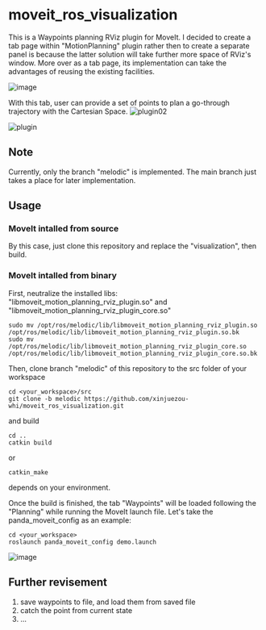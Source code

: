 # moveit_ros_visualization
This is a Waypoints planning RViz plugin for MoveIt. I decided to create a tab page within "MotionPlanning" plugin rather then to create a separate panel is because the latter solution will take further more space of RViz's window. More over as a tab page, its implementation can take the advantages of reusing the existing facilities.

![image](https://user-images.githubusercontent.com/72239958/185739812-f6e00347-55e9-4fea-97fb-9e11d910a7a4.png)


With this tab, user can provide a set of points to plan a go-through trajectory with the Cartesian Space.
![plugin02](https://user-images.githubusercontent.com/72239958/185740142-1f53134a-ce2d-46ec-ba0d-558ae2f1d275.gif)

![plugin](https://user-images.githubusercontent.com/72239958/185739767-5041dca0-04c3-4a65-ba74-3a68cf683097.gif)

## Note
Currently, only the branch "melodic" is implemented. The main branch just takes a place for later implementation. 

## Usage
### MoveIt intalled from source
By this case, just clone this repository and replace the "visualization", then build.

### MoveIt intalled from binary
First, neutralize the installed libs: "libmoveit_motion_planning_rviz_plugin.so" and "libmoveit_motion_planning_rviz_plugin_core.so"
```
sudo mv /opt/ros/melodic/lib/libmoveit_motion_planning_rviz_plugin.so /opt/ros/melodic/lib/libmoveit_motion_planning_rviz_plugin.so.bk
sudo mv /opt/ros/melodic/lib/libmoveit_motion_planning_rviz_plugin_core.so /opt/ros/melodic/lib/libmoveit_motion_planning_rviz_plugin_core.so.bk
```

Then, clone branch "melodic" of this repository to the src folder of your workspace
```
cd <your_workspace>/src
git clone -b melodic https://github.com/xinjuezou-whi/moveit_ros_visualization.git
```

and build
```
cd ..
catkin build
```
or
```
catkin_make
```
depends on your environment.

Once the build is finished, the tab "Waypoints" will be loaded following the "Planning" while running the MoveIt launch file. Let's take the panda_moveit_config as an example:
```
cd <your_workspace>
roslaunch panda_moveit_config demo.launch
```
![image](https://user-images.githubusercontent.com/72239958/185741656-eb68b2a2-c2f3-4f81-93ec-fd94e88ce453.png)

## Further revisement
1. save waypoints to file, and load them from saved file
2. catch the point from current state
3. ...
